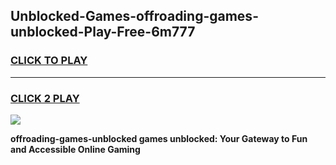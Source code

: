 
## Unblocked-Games-offroading-games-unblocked-Play-Free-6m777
<h3>
<a href="https://premium76.site?title=offroading-games-unblocked&ref=21A">CLICK TO PLAY</a></h3>
<hr>

<h3>
<a href="https://premium76.site?title=offroading-games-unblocked&ref=21A">CLICK 2 PLAY</a>
  
</h3>

<a href="https://premium76.site?title=offroading-games-unblocked&ref=21A"><img src="https://clearcache.store/games.png"></a>


**offroading-games-unblocked games unblocked: Your Gateway to Fun and Accessible Online Gaming**
